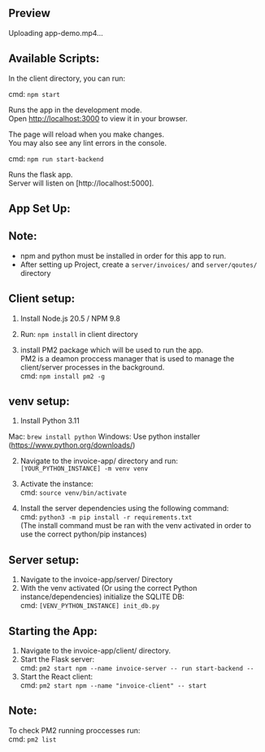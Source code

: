 ## Preview



Uploading app-demo.mp4…



## Available Scripts:

In the client directory, you can run:

  cmd:  `npm start`

Runs the app in the development mode.\
Open [http://localhost:3000](http://localhost:3000) to view it in your browser.

The page will reload when you make changes.\
You may also see any lint errors in the console.

  cmd:  `npm run start-backend`

Runs the flask app.\
Server will listen on [http://localhost:5000].

## App Set Up:

Note:
---

- npm and python must be installed in order for this app to run.
- After setting up Project, create a `server/invoices/` and `server/qoutes/` directory

Client setup:
---

1. Install Node.js 20.5 / NPM 9.8

2. Run: `npm install` in client directory

3. install PM2 package which will be used to run the app.\
  PM2 is a deamon proccess manager that is used to manage the client/server processes in the background.\
  cmd: `npm install pm2 -g`

venv setup:
---

1. Install Python 3.11

Mac: `brew install python`
Windows: Use python installer
(https://www.python.org/downloads/)

2. Navigate to the invoice-app/ directory and run:\
  `[YOUR_PYTHON_INSTANCE] -m venv venv`

3. Activate the instance:\
  cmd: `source venv/bin/activate`

4. Install the server dependencies using the following command:\
cmd: `python3 -m pip install -r requirements.txt`\
(The install command must be ran with the venv activated in order to use the correct python/pip instances)

Server setup:
---

1. Navigate to the invoice-app/server/ Directory
2. With the venv activated (Or using the correct Python instance/dependencies) initialize the SQLITE DB:\
cmd: `[VENV_PYTHON_INSTANCE] init_db.py`


## Starting the App:

1. Navigate to the invoice-app/client/ directory.
2. Start the Flask server: \
    cmd: `pm2 start npm --name invoice-server -- run start-backend --`
3. Start the React client: \
    cmd: `pm2 start npm --name "invoice-client" -- start`

Note:
---
To check PM2 running proccesses run:\
cmd: `pm2 list`



















